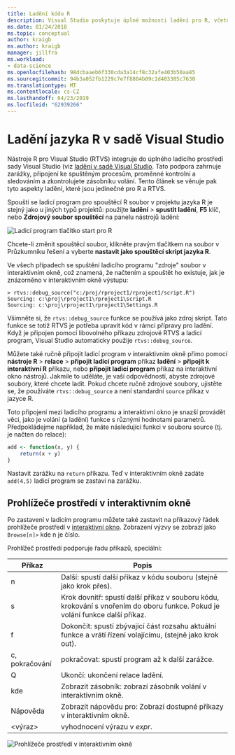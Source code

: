```yaml
---
title: Ladění kódu R
description: Visual Studio poskytuje úplné možnosti ladění pro R, včetně zarážek, připojit, volání zásobníku a zkontrolujete proměnné.
ms.date: 01/24/2018
ms.topic: conceptual
author: kraigb
ms.author: kraigb
manager: jillfra
ms.workload:
- data-science
ms.openlocfilehash: 98dcbaaeb6f330cda3a14cf8c32afe403b50aa85
ms.sourcegitcommit: 94b3a052fb1229c7e7f8804b09c1d403385c7630
ms.translationtype: MT
ms.contentlocale: cs-CZ
ms.lasthandoff: 04/23/2019
ms.locfileid: "62939266"
---
```

# <a name="debug-r-in-visual-studio"></a>Ladění jazyka R v sadě Visual Studio

Nástroje R pro Visual Studio (RTVS) integruje do úplného ladicího prostředí sady Visual Studio (viz [ladění v sadě Visual Studio](/visualstudio/debugger/debugger-feature-tour). Tato podpora zahrnuje zarážky, připojení ke spuštěným procesům, proměnné kontrolní a sledováním a zkontrolujete zásobníku volání. Tento článek se věnuje pak tyto aspekty ladění, které jsou jedinečné pro R a RTVS.

Spouští se ladicí program pro spouštěcí R soubor v projektu jazyka R je stejný jako u jiných typů projektů: použijte **ladění** > **spustit ladění**, **F5** klíč, nebo **Zdrojový soubor spouštěcí** na panelu nástrojů ladění:

![Ladicí program tlačítko start pro R](media/debugger-start-button.png)

Chcete-li změnit spouštěcí soubor, klikněte pravým tlačítkem na soubor v Průzkumníku řešení a vyberte **nastavit jako spouštěcí skript jazyka R**.

Ve všech případech se spuštění ladicího programu "zdroje" soubor v interaktivním okně, což znamená, že načtením a spouštět ho existuje, jak je znázorněno v interaktivním okně výstupu:

```output
> rtvs::debug_source("c:/proj/rproject1/rproject1/script.R")
Sourcing: c:\proj\rproject1\rproject1\script.R
Sourcing: c:\proj\rproject1\rproject1\Settings.R
```

Všimněte si, že `rtvs::debug_source` funkce se používá jako zdroj skript. Tato funkce se totiž RTVS je potřeba upravit kód v rámci přípravy pro ladění. Když je připojen pomocí libovolného příkazu zdrojové RTVS a ladicí program, Visual Studio automaticky použije `rtvs::debug_source`.

Můžete také ručně připojit ladicí program v interaktivním okně přímo pomocí **nástroje R** > **relace** > **připojit ladicí program** příkaz **ladění** > **připojit k interaktivní R** příkazu, nebo **připojit ladicí program** příkaz na interaktivní okno nástrojů. Jakmile to uděláte, je vaší odpovědností, abyste zdrojové soubory, které chcete ladit. Pokud chcete ručně zdrojové soubory, ujistěte se, že používáte `rtvs::debug_source` a není standardní `source` příkaz v jazyce R.

Toto připojení mezi ladicího programu a interaktivní okno je snazší provádět věci, jako je volání (a ladění) funkce s různými hodnotami parametrů. Předpokládejme například, že máte následující funkci v souboru source (tj. je načten do relace):

```R
add <- function(x, y) {
    return(x + y)
}
```

Nastavit zarážku na `return` příkazu. Teď v interaktivním okně zadáte `add(4,5)` ladicí program se zastaví na zarážku.

## <a name="environment-browser-in-the-interactive-window"></a>Prohlížeče prostředí v interaktivním okně

Po zastavení v ladicím programu můžete také zastavit na příkazový řádek prohlížeče prostředí v [interaktivní okno](interactive-repl-for-r-in-visual-studio.md). Zobrazení výzvy se zobrazí jako `Browse[n]>` kde n je číslo.

Prohlížeč prostředí podporuje řadu příkazů, speciální:

| Příkaz | Popis |
| --- | --- |
| n | Další: spustí další příkaz v kódu souboru (stejně jako krok přes). |
| s | Krok dovnitř: spustí další příkaz v souboru kódu, krokování s vnořením do oboru funkce. Pokud je volání funkce další příkaz. |
| f | Dokončit: spustí zbývající část rozsahu aktuální funkce a vrátí řízení volajícímu, (stejně jako krok out). |
| c, pokračování | pokračovat: spustí program až k další zarážce. |
| Q | Ukončí: ukončení relace ladění. |
| kde | Zobrazit zásobník: zobrazí zásobník volání v interaktivním okně. |
| Nápověda | Zobrazit nápovědu pro: Zobrazí dostupné příkazy v interaktivním okně. |
| &lt;výraz&gt; | vyhodnocení výrazu v *expr*. |

![Prohlížeče prostředí v interaktivním okně](media/debugger-environment-browser.png)
